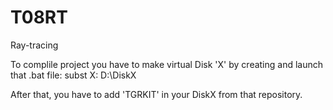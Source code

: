 # T08RT
Ray-tracing

To complile project you have to make virtual Disk 'X' by creating and launch that .bat file:
subst X: D:\DiskX

After that, you have to add 'TGRKIT' in your DiskX from that repository.
